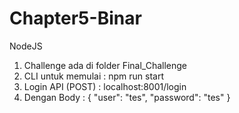# Chapter5-Binar
NodeJS

1.  Challenge ada di folder Final_Challenge
2.  CLI untuk memulai : npm run start
3.  Login API (POST) : localhost:8001/login
4.  Dengan Body :
    {
        "user": "tes",
        "password": "tes"
    }
